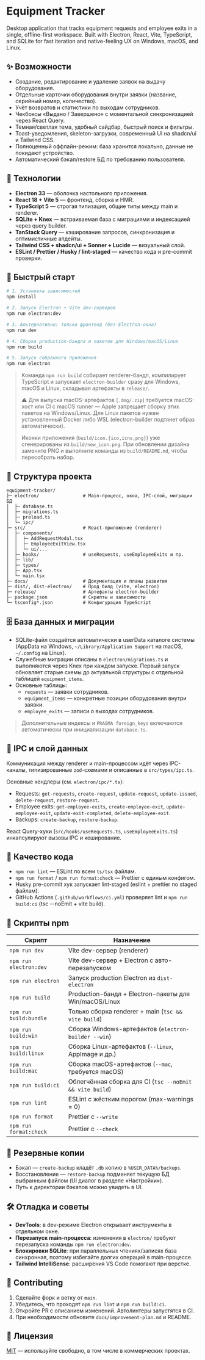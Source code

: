 # Equipment Tracker

Desktop application that tracks equipment requests and employee exits in a
single, offline-first workspace. Built with Electron, React, Vite, TypeScript,
and SQLite for fast iteration and native-feeling UX on Windows, macOS, and
Linux.

## ✨ Возможности

- Создание, редактирование и удаление заявок на выдачу оборудования.
- Отдельные карточки оборудования внутри заявки (название, серийный номер,
  количество).
- Учёт возвратов и статистики по выходам сотрудников.
- Чекбоксы «Выдано / Завершено» с моментальной синхронизацией через React
  Query.
- Темная/светлая тема, удобный сайдбар, быстрый поиск и фильтры.
- Toast-уведомления, skeleton-загрузки, современный UI на shadcn/ui и Tailwind
  CSS.
- Полноценный оффлайн-режим: база хранится локально, данные не покидают
  устройство.
- Автоматический бэкап/restore БД по требованию пользователя.

## 🧱 Технологии

- **Electron 33** — оболочка настольного приложения.
- **React 18 + Vite 5** — фронтенд, сборка и HMR.
- **TypeScript 5** — строгая типизация, общие типы между main и renderer.
- **SQLite + Knex** — встраиваемая база с миграциями и индексацией через query builder.
- **TanStack Query** — кэширование запросов, синхронизация и оптимистичные
  апдейты.
- **Tailwind CSS + shadcn/ui + Sonner + Lucide** — визуальный слой.
- **ESLint / Prettier / Husky / lint-staged** — качество кода и pre-commit
  проверки.

## 🚀 Быстрый старт

```bash
# 1. Установка зависимостей
npm install

# 2. Запуск Electron + Vite dev-серверов
npm run electron:dev

# 3. Альтернативно: только фронтенд (без Electron-окна)
npm run dev

# 4. Сборка production-бандла и пакетов для Windows/macOS/Linux
npm run build

# 5. Запуск собранного приложения
npm run electron
```

> Команда `npm run build` собирает renderer-бандл, компилирует TypeScript и
> запускает `electron-builder` сразу для Windows, macOS и Linux, складывая
> артефакты в `release/`.
>
> ⚠️ Для выпуска macOS-артефактов (`.dmg/.zip`) требуется macOS-хост или CI с
> macOS runner — Apple запрещает сборку этих пакетов на Windows/Linux. Для Linux
> пакетов нужен установленный Docker либо WSL (electron-builder подтянет образ
> автоматически).
>
> Иконки приложения (`build/icon.{ico,icns,png}`) уже сгенерированы из
> `build/new_icon.png`. При обновлении дизайна замените PNG и выполните команды
> из `build/README.md`, чтобы пересобрать набор.

## 🧭 Структура проекта

```
equipment-tracker/
├─ electron/                # Main-процесс, окна, IPC-слой, миграции БД
│  ├─ database.ts
│  ├─ migrations.ts
│  ├─ preload.ts
│  └─ ipc/
├─ src/                     # React-приложение (renderer)
│  ├─ components/
│  │  ├─ AddRequestModal.tsx
│  │  ├─ EmployeeExitView.tsx
│  │  └─ ui/...
│  ├─ hooks/                # useRequests, useEmployeeExits и пр.
│  ├─ lib/
│  ├─ types/
│  ├─ App.tsx
│  └─ main.tsx
├─ docs/                    # Документация и планы развития
├─ dist/, dist-electron/    # Прод билд (vite, electron)
├─ release/                 # Артефакты electron-builder
├─ package.json             # Скрипты и зависимости
└─ tsconfig*.json           # Конфигурация TypeScript
```

## 🗄️ База данных и миграции

- SQLite-файл создаётся автоматически в userData каталоге системы (AppData на
  Windows, `~/Library/Application Support` на macOS, `~/.config` на Linux).
- Служебные миграции описаны в `electron/migrations.ts` и выполняются через Knex
  при каждом запуске. Первый запуск обновляет старые схемы до актуальной структуры
  с отдельной таблицей `equipment_items`.
- Основные таблицы:
  - `requests` — заявки сотрудников.
  - `equipment_items` — конкретные позиции оборудования внутри заявки.
  - `employee_exits` — записи о выходах сотрудников.

> Дополнительные индексы и `PRAGMA foreign_keys` включаются автоматически при
> инициализации `database.ts`.

## 🔌 IPC и слой данных

Коммуникация между renderer и main-процессом идёт через IPC-каналы, типизированные
`zod`-схемами и описанные в `src/types/ipc.ts`.

Основные хендлеры (см. `electron/ipc/*.ts`):

- Requests: `get-requests`, `create-request`, `update-request`, `update-issued`,
  `delete-request`, `restore-request`.
- Employee exits: `get-employee-exits`, `create-employee-exit`,
  `update-employee-exit`, `update-exit-completed`, `delete-employee-exit`.
- Backups: `create-backup`, `restore-backup`.

React Query-хуки (`src/hooks/useRequests.ts`, `useEmployeeExits.ts`)
инкапсулируют вызовы IPC и кеширование.

## 🧪 Качество кода

- `npm run lint` — ESLint по всем `ts/tsx` файлам.
- `npm run format` / `npm run format:check` — Prettier с единым конфигом.
- Husky pre-commit хук запускает lint-staged (eslint + prettier по staged
  файлам).
- GitHub Actions (`.github/workflows/ci.yml`) проверяет lint и
  `npm run build:ci` (tsc --noEmit + vite build).

## 🔄 Скрипты npm

| Скрипт                 | Назначение                                               |
| ---------------------- | -------------------------------------------------------- |
| `npm run dev`          | Vite dev-сервер (renderer)                               |
| `npm run electron:dev` | Vite dev-сервер + Electron с авто-перезапуском           |
| `npm run electron`     | Запуск production Electron из `dist-electron`            |
| `npm run build`        | Production-бандл + Electron-пакеты для Win/macOS/Linux   |
| `npm run build:bundle` | Только сборка renderer + main (`tsc && vite build`)      |
| `npm run build:win`    | Сборка Windows-артефактов (`electron-builder --win`)     |
| `npm run build:linux`  | Сборка Linux-артефактов (`--linux`, AppImage и др.)      |
| `npm run build:mac`    | Сборка macOS-артефактов (`--mac`, требуется macOS)       |
| `npm run build:ci`     | Облегчённая сборка для CI (`tsc --noEmit && vite build`) |
| `npm run lint`         | ESLint с жёстким порогом (max-warnings = 0)              |
| `npm run format`       | Prettier с `--write`                                     |
| `npm run format:check` | Prettier с `--check`                                     |

## 💾 Резервные копии

- Бэкап — `create-backup` кладёт `.db` копию в `%USER_DATA%/backups`.
- Восстановление — `restore-backup` подменяет текущую БД выбранным файлом (UI
  диалог в разделе «Настройки»).
- Путь к директории бэкапов можно увидеть в UI.

## 🛠️ Отладка и советы

- **DevTools**: в dev-режиме Electron открывает инструменты в отдельном окне.
- **Перезапуск main-процесса**: изменения в `electron/` требуют перезапуска
  команды `npm run electron:dev`.
- **Блокировки SQLite**: при параллельных чтениях/записях база синхронная,
  поэтому избегайте долгих операций в main-процессе.
- **Tailwind IntelliSense**: расширения VS Code помогают при верстке.

## 🤝 Contributing

1. Сделайте форк и ветку от `main`.
2. Убедитесь, что проходят `npm run lint` и `npm run build:ci`.
3. Откройте PR с описанием изменений. Автолинтеры запустятся в CI.
4. При необходимости обновите `docs/improvement-plan.md` и README.

## 📜 Лицензия

[MIT](LICENSE) — используйте свободно, в том числе в коммерческих проектах.
